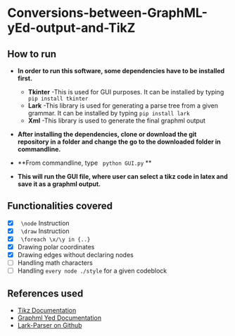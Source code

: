 # Conversions-between-GraphML-yEd-output-and-TikZ

## How to run
   - **In order to run this software, some dependencies have to be installed first.**
	 - **Tkinter**
	   -This is used for GUI purposes. It can be installed by typing ` pip install tkinter`
	 - **Lark**
	   -This library is used for generating a parse tree from a given grammar. It can be installed by typing `pip install lark`
	 - **Xml**
	   -This library is used to generate the final graphml output

   - **After installing the dependencies, clone or download the git repository in a folder and change the go to the downloaded folder in commandline.**
   - **From commandline, type ` python GUI.py` **
   - **This will run the GUI file, where user can select a tikz code in latex and save it as a graphml output.**

## Functionalities covered
   - [x] ` \node` Instruction
   - [x] ` \draw` Instruction
   - [x] ` \foreach \x/\y in {..}` 
   - [x] Drawing polar coordinates
   - [x] Drawing edges without declaring nodes
   - [ ] Handling math characters 
   - [ ] Handling `every node ./style` for a given codeblock

## References used
   - [Tikz Documentation](http://pgf.sourceforge.net/pgf_CVS.pdf)
   - [Graphml Yed Documentation](http://docs.yworks.com/yfiles/doc/developers-guide/graphml.html)
   - [Lark-Parser on Github](https://github.com/lark-parser/lark)

